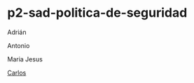 # p2-sad-politica-de-seguridad

Adrián

Antonio

Maria Jesus

[Carlos](https://gifimage.net/wp-content/uploads/2017/08/rare-parrot-gif-8.gif)


